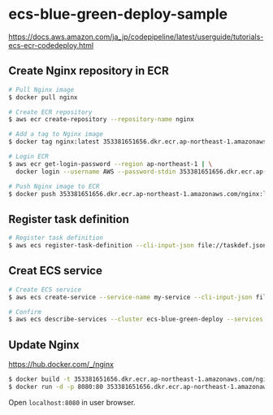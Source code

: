 # ecs-blue-green-deploy-sample
https://docs.aws.amazon.com/ja_jp/codepipeline/latest/userguide/tutorials-ecs-ecr-codedeploy.html

## Create Nginx repository in ECR

```sh
# Pull Nginx image
$ docker pull nginx

# Create ECR repository
$ aws ecr create-repository --repository-name nginx

# Add a tag to Nginx image
$ docker tag nginx:latest 353381651656.dkr.ecr.ap-northeast-1.amazonaws.com/nginx:latest

# Login ECR
$ aws ecr get-login-password --region ap-northeast-1 | \
  docker login --username AWS --password-stdin 353381651656.dkr.ecr.ap-northeast-1.amazonaws.com/nginx

# Push Nginx image to ECR
$ docker push 353381651656.dkr.ecr.ap-northeast-1.amazonaws.com/nginx:latest
```

## Register task definition

```sh
# Register task definition
$ aws ecs register-task-definition --cli-input-json file://taskdef.json
```

## Creat ECS service
```sh
# Create ECS service
$ aws ecs create-service --service-name my-service --cli-input-json file://create-service.json

# Confirm
$ aws ecs describe-services --cluster ecs-blue-green-deploy --services my-service
```

## Update Nginx

https://hub.docker.com/_/nginx

```sh
$ docker build -t 353381651656.dkr.ecr.ap-northeast-1.amazonaws.com/nginx:latest .
$ docker run -d -p 8080:80 353381651656.dkr.ecr.ap-northeast-1.amazonaws.com/nginx:latest
```

Open `localhost:8080` in user browser.
